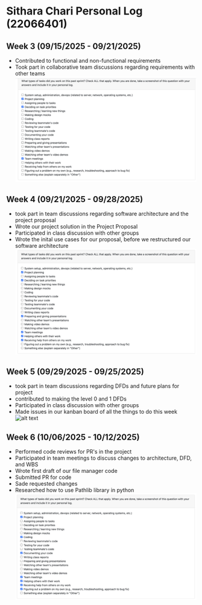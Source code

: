 # Sithara Chari Personal Log (22066401)

## Week 3 (09/15/2025 - 09/21/2025)
- Contributed to functional and non-functional requirements
- Took part in collaborative team discussions regarding requirements with other teams
![alt text](<imgs/What types of tasks did you work on this past sent Check ALL Flat apply, When you are done, take a screenshot of this question w.png>)


## Week 4 (09/21/2025 - 09/28/2025)
- took part in team discussions regarding software architecture and the project proposal 
- Wrote our project solution in the Project Proposal
- Participated in class discussion with other groups 
- Wrote the inital use cases for our proposal, before we restructured our software architecture
![alt text](<imgs/Sithara Chari Week 4.png>)

## Week 5 (09/29/2025 - 09/25/2025)
- took part in team discussions regarding DFDs and future plans for project 
- contributed to making the level 0 and 1 DFDs
- Participated in class discussion with other groups 
- Made issues in our kanban board of all the things to do this week 
![alt text](<![alt text](imgs/Sithara Chari Week 5.png)>)


## Week 6 (10/06/2025 - 10/12/2025)
- Performed code reviews for PR's in the project
- Participated in team meetings to discuss changes to architecture, DFD, and WBS
- Wrote first draft of our file manager code
- Submitted PR for code 
- Sade requested changes
- Researched how to use Pathlib library in python 
![alt text](<imgs/Sithara Chari Week 6.png>)



